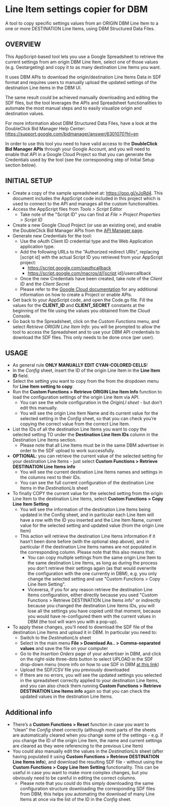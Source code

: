 # Line Item settings copier for DBM

A tool to copy specific settings values from an ORIGIN DBM Line Item to a one or
more DESTINATION Line Items, using DBM Structured Data Files.

## OVERVIEW

This AppScript-based tool lets you use a Google Spreadsheet to retrieve the
current settings from am origin DBM Line Item, select one of those values
(e.g. Geotargeting) and copy it to as many destination Line Items you want.

It uses DBM APIs to download the origin/destination Line Items Data in SDF
format and requires users to manually upload the updated settings of the
destination Line items in the DBM UI.

The same result could be achieved manually downloading and editing the SDF
files, but the tool leverages the APIs and Spreadsheet functionalities to
automate the most manual steps and to easily visualize origin and destination
values.

For more information about DBM Structured Data Files, have a look at the
DoubleClick Bid Manager Help Center:
https://support.google.com/bidmanager/answer/6301070?hl=en

In order to use this tool you need to have valid access to the **DoubleClick Bid
Manager APIs** through your Google Account, and you will need to enable that API
in a Google Cloud Project so that you can generate the Credentials used by
the tool (see the corresponding step of Initial Setup section below).

## INITIAL SETUP

*   Create a copy of the sample spreadsheet at: https://goo.gl/xJoRd4. This
    document includes the AppScript code included in this project which is used
    to connect to the API and manages all the custom functionalities.
*   Access the AppScript files from _Tools > Script Editor_
    - Take note of the "Script ID" you can find at _File > Project Properties >
    Script ID_
*   Create a new Google Cloud Project (or use an existing one), and enable the
    DoubleClick Bid Manager APIs from the [API Manager page](https://console.cloud.google.com/apis).
*   Generate new Credentials for the tool:
    - Use the oAuth Client ID credential type and the Web Application
    application type.
    - Add the following URLs to the "Authorized redirect URIs", replacing
      [script id] with the actual Script ID you retrieved from your AppScript
      project:
      - https://script.google.com/oauthcallback
      - https://script.google.com/macros/d/[script id]/usercallback
    - Once the new Credentials have been created, take note of the _Client ID_
      and the _Client Secret_
    - Please refer to the [Google Cloud documentation](https://cloud.google.com)
      for any additional information on how to create a Project or enable APIs.
*   Get back to your AppScript code, and open the Code.gs file. Fill the values
    for the **CLIENT_ID** and **CLIENT_SECRET** constants at the beginning of
    the file using the values you obtained from the Cloud Console.
*   Go back to the Spreadsheet, click on the _Custom Functions_ menu, and
    select _Retrieve ORIGIN Line Item Info_: you will be prompted to allow the
    tool to access the Spreadsheet and to use your DBM API credentials to
    download the SDF files. This only needs to be done once (per user).

## USAGE

*   As general rule **ONLY MANUALLY EDIT CYAN-COLORED CELLS**!
*   In the _Config_ sheet, insert the ID of the origin Line Item in the **Line
    Item ID** field.
*   Select the setting you want to copy from the from the dropdown menu for
    **Line Item setting to copy**.
*   Run the **Custom Functions > Retrieve ORIGIN Line Item Info** function to
    load the configuration settings of the origin Line Item via API.
    - You can see the whole configuration in the _OriginLI sheet_ - but don’t
      edit this manually.
    - You will see the origin Line Item Name and its current value for the
      selected setting in the _Config_ sheet, so that you can check you’re
      copying the correct value from the correct Line Item.
*   List the IDs of all the destination Line Items you want to copy the
    selected setting TO under the **Destination Line Item IDs** column in
    the Destination Line Items section.
    - Please note that all Line Items must be in the same DBM advertiser in
      order to the SDF upload to work successfully.
*   **OPTIONAL**: you can retrieve the current value of the selected setting
    for your destination Line Items - just select **Custom Functions >
    Retrieve DESTINATION Line Items info**
    - You will see the current destination Line Items names and settings in
      the columns next to their IDs.
    - You can see the full current configuration of the destination Line
      Items in the _DestinationLIs_ sheet
*   To finally COPY the current value for the selected setting from the
    origin Line Item to the destination Line Items, select **Custom
    Functions > Copy Line Item Setting**
    - You will see the information of the destination Line Items being
      updated in the Config sheet, and in particular each Line Item will have
      a row with the ID you inserted and the Line Item Name, current value
      for the selected setting and updated value (from the origin Line Item)
    - This action will retrieve the destination Line Items information if it
      hasn’t been done before (with the optional step above), and in
      particular if the destination Line Items names are not populated in the
      corresponding column. Please note that this also means that:
      - You can copy multiple settings from the same origin Line Item to the
        same destination Line Items, as long as during the process you don’t
        retrieve their settings again (as that would overwrite the
        configuration with the one currently in DBM), e.g. you only change the
        selected setting and use "Custom Functions > Copy Line Item Setting".
      - Viceversa, if you for any reason retrieve the destination Line Items
        configuration, either directly because you used "Custom Functions >
        Retrieve DESTINATION Line Items info" or indirectly because you changed
        the destination Line Items IDs, you will lose all the settings you have
        copied until that moment, because you would have re-configured them with
        the current values in DBM (the tool will warn you with a pop-up).
*   To apply these changes, you’ll need to download the SDF file of the
    destination Line Items and upload it in DBM. In particular you need to:
    - Switch to the _DestinationLIs_ sheet
    - Select in the main menu **File > Download As.. > Comma-separated values**
      and save the file on your computer
    - Go to the _Insertion Orders_ page of your advertiser in DBM, and click on
      the right-side three-dots button to select UPLOAD in the SDF drop-down
      menu (more info on how to use SDF in DBM [at this link](https://support.google.com/bidmanager/answer/6301070))
    - Upload the SDF/CSV file you previously downloaded
    - If there are no errors, you will see the updated settings you
      selected in the spreadsheet correctly applied to your destination Line
      Items, and you can also check them running **Custom Functions >
      Retrieve DESTINATION Line Items info** again so that you can check the
      updated values in the destination Line Items.

## Additional info

*   There’s a **Custom Functions > Reset** function in case you want to “clean”
    the _Config_ sheet correctly (although most parts of the sheets are
    automatically cleared when you change some of the settings - e.g. if you
    change the ID of the origin Line Item, the name and current settings are
    cleared as they were referencing to the previous Line Item)
*   You could also manually edit the values in the _DestinationLIs_ sheet (after
    having populated it using **Custom Functions > Retrieve DESTINATION Line
    Items info**), and download the resulting SDF file - without using the
    **Custom Functions > Copy Line Item Setting** functionality. This can be
    useful in case you want to make more complex changes, but you obviously need
    to be careful in editing the correct columns.
    - Please note that you could do this simply downloading the same
      configuration structure downloading the corresponding SDF files from DBM;
      this helps you automating the download of many Line Items at once via the
      list of the ID in the _Config_ sheet.
